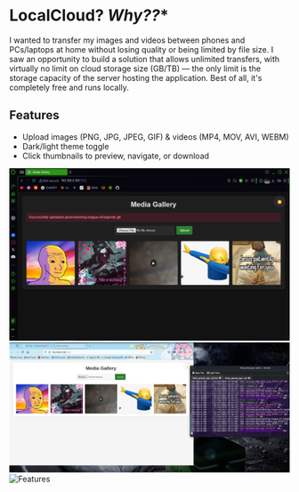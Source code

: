 # LocalCloud? *Why??**
I wanted to transfer my images and videos between phones and PCs/laptops at home without losing quality or being limited by file size. I saw an opportunity to build a solution that allows unlimited transfers, with virtually no limit on cloud storage size (GB/TB) — the only limit is the storage capacity of the server hosting the application. Best of all, it's completely free and runs locally.

## Features

- Upload images (PNG, JPG, JPEG, GIF)  &  videos (MP4, MOV, AVI, WEBM)
- Dark/light theme toggle  
- Click thumbnails to preview, navigate, or download

![Features](sceenshots/screenshot-2025-06-13-01.png)
![Features](sceenshots/screenshot-2025-06-13-02.png)
![Features](IMG_8361.png)
